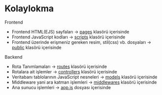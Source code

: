 # Kolaylokma
Frontend
- Frontend HTML(EJS) sayfaları -> [pages](pages) klasörü içerisinde
- Frontend JavaScript kodları -> [scripts](scripts) klasörü içerisinde
- Frontend üzerinde erişmeniz gereken resim, stil(css) vb. dosyaları -> [public](public) klasörü içerisinde

Backend
- Rota Tanımlamaları -> [routes](routes) klasörü içerisinde
- Rotalara ait işlemler -> [controllers](controllers) klasörü içerisinde
- Veritabanı tablolarının JavaScript nesneleri -> [models](models) klasörü içerisinde
- Middleware yani ara katman işlemleri -> [middlewares](middlewares) klasörü içerisinde
- Ana sunucu işlemleri -> [app.js](app.js) dosyası içerisinde
